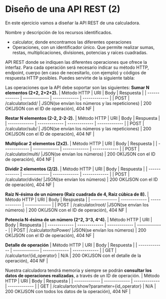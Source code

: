 # Diseño de una API REST (2)
En este ejercicio vamos a diseñar la API REST de una calculadora.

Nombre y descripción de los recursos identificados.
- calculator, donde encontramos las diferentes operaciones
- Operaciones, con un identificador único. Que permite realizar sumas, restas, multiplicaciones, divisiones, potencias y raíces cuadradas.

API REST donde se indiquen las diferentes operaciones que ofrece la interfaz. Para cada operación será necesario indicar su método HTTP, endpoint, cuerpo (en caso de necesitarlo, con ejemplo) y códigos de respuesta HTTP posibles. Puedes servirte de la siguiente tabla:

Las operaciones que la API debe soportar son las siguientes:
**Sumar N elementos (2+2, 2+2+2).**
| Método HTTP   | URI                       | Body          | Respuesta |
| ------------- | -------------             | ------------- | ------------- |
| POST          | /calculator/add/          | JSON(se envían los números y las repeticiones)           | 200 OK(JSON con el ID de operación), 404 NF |

**Restar N elementos (2-2, 2-2-2).**
| Método HTTP   | URI                     | Body          | Respuesta |
| ------------- | -------------           | ------------- | ------------- |
| POST          | /calculator/sub/         | JSON(se envían los números y las repeticiones)              | 200 OK(JSON con el ID de operación), 404 NF |

**Multiplicar 2 elementos (2x2).**
| Método HTTP   | URI                       | Body          | Respuesta |
| ------------- | -------------             | ------------- | ------------- |
| POST          | /calculator/multi/         |JSON(se envían los números)        | 200 OK(JSON con el ID de operación), 404 NF |

**Dividir 2 elementos (2/2).**
| Método HTTP   | URI                       | Body          | Respuesta |
| ------------- | -------------             | ------------- | ------------- |
| POST          | /calculator/divide/          |JSON(se envían los números)           | 200 OK(JSON con el ID de operación), 404 NF |

**Raíz N-ésima de un número (Raíz cuadrada de 4, Raíz cúbica de 8).**
| Método HTTP   | URI                       | Body          | Respuesta |
| ------------- | -------------              | ------------- | ------------- |
| POST           | /calculator/root/         |JSON(se envían los números)            | 200 OK(JSON con el ID de operación), 404 NF |

**Potencia N-ésima de un número (2^2, 3^3, 4^4).**
| Método HTTP   | URI           | Body          | Respuesta |
| ------------- | ------------- | ------------- | ------------- |
| POST           | /calculator/toPower/         |JSON(se envían los números)           | 200 OK(JSON con el ID de operación), 404 NF |

**Detalle de operación**
| Método HTTP   | URI           | Body          | Respuesta |
| ------------- | ------------- | ------------- | ------------- |
| GET           | /calculartor/{id_operator}         | N/A           | 200 OK(JSON con el detalle de la operación), 404 NF |

Nuestra calculadora tendrá memoria y siempre se podrán **consultar los datos de operaciones realizadas**, a través de un ID de operación.
| Método HTTP   | URI           | Body          | Respuesta |
| ------------- | ------------- | ------------- | ------------- |
| GET           | /calculartor/show?parameter={id_operator}         | N/A           | 200 OK(JSON con todos los datos de la operación), 404 NF |
